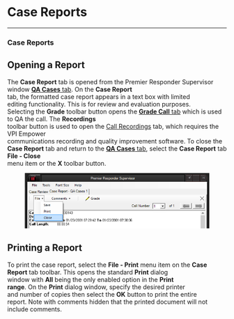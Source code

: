 # Case Reports

***

### **Case Reports**

## Opening a Report

The **Case Report** tab is opened from the Premier Responder Supervisor
\
window [**QA Cases** tab](<Case Review.md>).  On the **Case Report**
\
tab, the formatted case report appears in a text box with limited
\
editing functionality.  This is for review and evaluation purposes.&#x20;
\
Selecting the **Grade** toolbar button opens the [**Grade Call**
tab](<Case Eval.md>) which is used to QA the call.  The **Recordings**
\
toolbar button is used to open the [Call
Recordings](readme/premier-responder-supervisor/reviewing-calls/call-recordings/) tab, which requires the VPI Empower
\
communications recording and quality improvement software.  To close the
**Case Report** tab and return to the [**QA Cases**
tab](<Case Review.md>), select the **Case Report** tab **File - Close**
\
menu item or the **X** toolbar button.

<figure><img src=".gitbook/assets/Case Reports_files/image004.png" alt=""><figcaption></figcaption></figure>

## Printing a Report

To print the case report, select the **File - Print** menu item on the
**Case Report** tab toolbar.  This opens the standard **Print** dialog
\
window with **All** being the only enabled option in the **Print**
\
**range**.  On the **Print** dialog window, specify the desired printer
\
and number of copies then select the **OK** button to print the entire
\
report. Note with comments hidden that the printed document will not
\
include comments.
